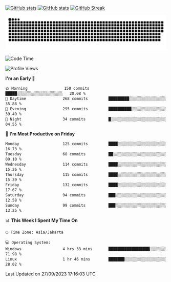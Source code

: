 [![GitHub stats](https://github-readme-stats.vercel.app/api?username=aurelioklv&card_width=500&show_icons=true&rank_icon=github&theme=solarized-dark#gh-dark-mode-only)](https://github.com/anuraghazra/github-readme-stats#gh-dark-mode-only)
[![GitHub stats](https://github-readme-stats.vercel.app/api?username=aurelioklv&card_width=500&show_icons=true&rank_icon=github&theme=buefy#gh-light-mode-only)](https://github.com/anuraghazra/github-readme-stats#gh-light-mode-only)
[![GitHub Streak](https://streak-stats.demolab.com/?user=aurelioklv&card_width=336&theme=solarized-dark)](https://git.io/streak-stats)

<picture>
  <source media="(prefers-color-scheme: dark)" srcset="https://raw.githubusercontent.com/aurelioklv/aurelioklv/snake-output/github-contribution-grid-snake-dark.svg">
  <source media="(prefers-color-scheme: light)" srcset="https://raw.githubusercontent.com/aurelioklv/aurelioklv/snake-output/github-contribution-grid-snake.svg">
  <img alt="github contribution grid snake animation" src="https://raw.githubusercontent.com/aurelioklv/aurelioklv/snake-output/github-contribution-grid-snake.svg">
</picture>

<!--START_SECTION:waka-->
![Code Time](http://img.shields.io/badge/Code%20Time-152%20hrs%2034%20mins-blue)

![Profile Views](http://img.shields.io/badge/Profile%20Views-12-blue)

**I'm an Early 🐤** 

```text
🌞 Morning                150 commits         █████░░░░░░░░░░░░░░░░░░░░   20.08 % 
🌆 Daytime                268 commits         █████████░░░░░░░░░░░░░░░░   35.88 % 
🌃 Evening                295 commits         ██████████░░░░░░░░░░░░░░░   39.49 % 
🌙 Night                  34 commits          █░░░░░░░░░░░░░░░░░░░░░░░░   04.55 % 
```
📅 **I'm Most Productive on Friday** 

```text
Monday                   125 commits         ████░░░░░░░░░░░░░░░░░░░░░   16.73 % 
Tuesday                  68 commits          ██░░░░░░░░░░░░░░░░░░░░░░░   09.10 % 
Wednesday                114 commits         ████░░░░░░░░░░░░░░░░░░░░░   15.26 % 
Thursday                 115 commits         ████░░░░░░░░░░░░░░░░░░░░░   15.39 % 
Friday                   132 commits         ████░░░░░░░░░░░░░░░░░░░░░   17.67 % 
Saturday                 94 commits          ███░░░░░░░░░░░░░░░░░░░░░░   12.58 % 
Sunday                   99 commits          ███░░░░░░░░░░░░░░░░░░░░░░   13.25 % 
```


📊 **This Week I Spent My Time On** 

```text
🕑︎ Time Zone: Asia/Jakarta

💻 Operating System: 
Windows                  4 hrs 33 mins       ██████████████████░░░░░░░   71.98 % 
Linux                    1 hr 46 mins        ███████░░░░░░░░░░░░░░░░░░   28.02 % 
```


 Last Updated on 27/09/2023 17:16:03 UTC
<!--END_SECTION:waka-->
